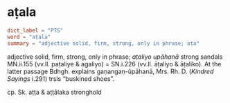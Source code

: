# aṭala

``` toml
dict_label = "PTS"
word = "aṭala"
summary = "adjective solid, firm, strong, only in phrase; aṭa"
```

adjective solid, firm, strong, only in phrase; *aṭaliyo upāhanā* strong sandals MN.ii.155 (vv.ll. paṭaliye & agaliyo) = SN.i.226 (vv.ll. āṭaliyo & āṭaliko). At the latter passage Bdhgh. explains gaṇangaṇ\-ûpāhanā, Mrs. Rh. D. (*Kindred Sayings* i.291) trsls “buskined shoes”.

cp. Sk. aṭṭa & aṭṭālaka stronghold

